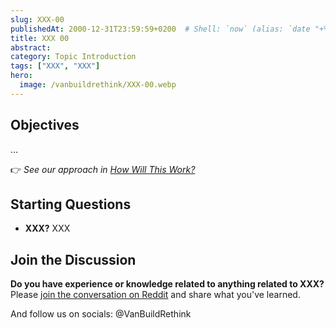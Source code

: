 ```yaml
---
slug: XXX-00
publishedAt: 2000-12-31T23:59:59+0200  # Shell: `now` (alias: `date "+%Y-%m-%dT%H:%M:%S%z" | pbcopy`)
title: XXX 00
abstract: 
category: Topic Introduction
tags: ["XXX", "XXX"]
hero:
  image: /vanbuildrethink/XXX-00.webp
---
```



## Objectives

…

👉 _See our approach in [How Will This Work?](/vanbuildrethink/van-build-rethink#how-will-this-work)_


## Starting Questions

- **XXX?** XXX


## Join the Discussion

**Do you have experience or knowledge related to anything related to XXX?**  
Please [join the conversation on Reddit](https://www.reddit.com/r/VanBuildRethink/XXX/)
and share what you've learned.

And follow us on socials: @VanBuildRethink

